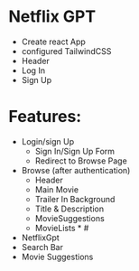 # Netflix GPT

- Create react App
- configured TailwindCSS
- Header
- Log In 
- Sign Up


# Features:
- Login/sign Up
  - Sign In/Sign Up Form
  - Redirect to Browse Page
- Browse (after authentication)
  - Header
  - Main Movie
   - Trailer In Background
   - Title & Description 
   - MovieSuggestions
    - MovieLists * #
- NetflixGpt 
 - Search Bar
 - Movie Suggestions

